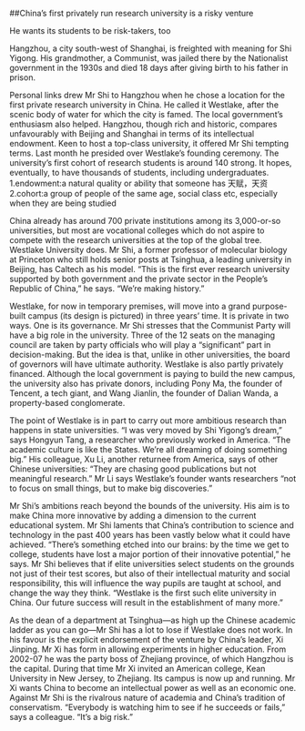 ##China’s first privately run research university is a risky venture

He wants its students to be risk-takers, too

Hangzhou, a city south-west of Shanghai, is freighted with meaning for Shi Yigong. His grandmother, a Communist, was jailed there by the Nationalist government in the 1930s and died 18 days after giving birth to his father in prison.

Personal links drew Mr Shi to Hangzhou when he chose a location for the first private research university in China. He called it Westlake, after the scenic body of water for which the city is famed. The local government’s enthusiasm also helped. Hangzhou, though rich and historic, compares unfavourably with Beijing and Shanghai in terms of its intellectual endowment. Keen to host a top-class university, it offered Mr Shi tempting terms. Last month he presided over Westlake’s founding ceremony. The university’s first cohort of research students is around 140 strong. It hopes, eventually, to have thousands of students, including undergraduates.
1.endowment:a natural quality or ability that someone has
天赋，天资
2.cohort:a group of people of the same age, social class etc, especially when they are being studied

China already has around 700 private institutions among its 3,000-or-so universities, but most are vocational colleges which do not aspire to compete with the research universities at the top of the global tree. Westlake University does. Mr Shi, a former professor of molecular biology at Princeton who still holds senior posts at Tsinghua, a leading university in Beijing, has Caltech as his model. “This is the first ever research university supported by both government and the private sector in the People’s Republic of China,” he says. “We’re making history.”

Westlake, for now in temporary premises, will move into a grand purpose-built campus (its design is pictured) in three years’ time. It is private in two ways. One is its governance. Mr Shi stresses that the Communist Party will have a big role in the university. Three of the 12 seats on the managing council are taken by party officials who will play a “significant” part in decision-making. But the idea is that, unlike in other universities, the board of governors will have ultimate authority. Westlake is also partly privately financed. Although the local government is paying to build the new campus, the university also has private donors, including Pony Ma, the founder of Tencent, a tech giant, and Wang Jianlin, the founder of Dalian Wanda, a property-based conglomerate.

The point of Westlake is in part to carry out more ambitious research than happens in state universities. “I was very moved by Shi Yigong’s dream,” says Hongyun Tang, a researcher who previously worked in America. “The academic culture is like the States. We’re all dreaming of doing something big.” His colleague, Xu Li, another returnee from America, says of other Chinese universities: “They are chasing good publications but not meaningful research.” Mr Li says Westlake’s founder wants researchers “not to focus on small things, but to make big discoveries.”

Mr Shi’s ambitions reach beyond the bounds of the university. His aim is to make China more innovative by adding a dimension to the current educational system. Mr Shi laments that China’s contribution to science and technology in the past 400 years has been vastly below what it could have achieved. “There’s something etched into our brains: by the time we get to college, students have lost a major portion of their innovative potential,” he says. Mr Shi believes that if elite universities select students on the grounds not just of their test scores, but also of their intellectual maturity and social responsibility, this will influence the way pupils are taught at school, and change the way they think. “Westlake is the first such elite university in China. Our future success will result in the establishment of many more.”

As the dean of a department at Tsinghua—as high up the Chinese academic ladder as you can go—Mr Shi has a lot to lose if Westlake does not work. In his favour is the explicit endorsement of the venture by China’s leader, Xi Jinping. Mr Xi has form in allowing experiments in higher education. From 2002-07 he was the party boss of Zhejiang province, of which Hangzhou is the capital. During that time Mr Xi invited an American college, Kean University in New Jersey, to Zhejiang. Its campus is now up and running. Mr Xi wants China to become an intellectual power as well as an economic one. Against Mr Shi is the rivalrous nature of academia and China’s tradition of conservatism. “Everybody is watching him to see if he succeeds or fails,” says a colleague. “It’s a big risk.”